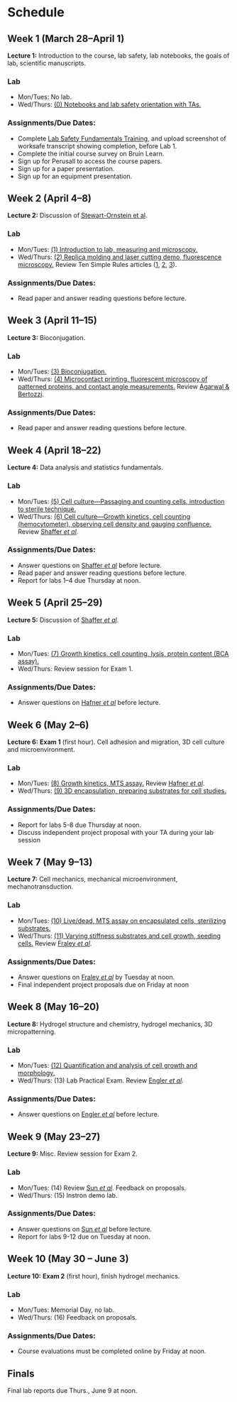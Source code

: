 # Schedule

## Week 1 (March 28–April 1)

**Lecture 1:** Introduction to the course, lab safety, lab notebooks, the goals of lab, scientific manuscripts.

### Lab

- Mon/Tues: No lab.
- Wed/Thurs: [(0) Notebooks and lab safety orientation with TAs.](lab0.html)

### Assignments/Due Dates:

- Complete [Lab Safety Fundamentals Training](https://worksafe.ucla.edu/), and upload screenshot of worksafe transcript showing completion, before Lab 1.
- Complete the initial course survey on Bruin Learn.
- Sign up for Perusall to access the course papers.
- Sign up for a paper presentation.
- Sign up for an equipment presentation.

## Week 2 (April 4–8)

**Lecture 2:** Discussion of [Stewart-Ornstein et al](https://doi.org/10.1016/j.cels.2017.09.012).

### Lab

- Mon/Tues: [(1) Introduction to lab, measuring and microscopy.](lab1.html)
- Wed/Thurs: [(2) Replica molding and laser cutting demo, fluorescence microscopy.](lab2.html) Review Ten Simple Rules articles ([1](https://journals.plos.org/ploscompbiol/article?id=10.1371/journal.pcbi.1005619), [2](https://journals.plos.org/ploscompbiol/article?id=10.1371/journal.pcbi.1003453), [3](https://journals.plos.org/ploscompbiol/article?id=10.1371/journal.pcbi.1003833)).

### Assignments/Due Dates:

- Read paper and answer reading questions before lecture.

## Week 3 (April 11–15)

**Lecture 3:** Bioconjugation.

### Lab

- Mon/Tues: [(3) Bioconjugation.](lab3.html)
- Wed/Thurs: [(4) Microcontact printing, fluorescent microscopy of patterned proteins, and contact angle measurements.](lab4.html) Review [Agarwal & Bertozzi](https://pubs.acs.org/doi/abs/10.1021/bc5004982).

### Assignments/Due Dates:

- Read paper and answer reading questions before lecture.

## Week 4 (April 18–22)

**Lecture 4:** Data analysis and statistics fundamentals.

### Lab

- Mon/Tues: [(5) Cell culture—Passaging and counting cells, introduction to sterile technique.](lab5.html)
- Wed/Thurs: [(6) Cell culture—Growth kinetics, cell counting (hemocytometer), observing cell density and gauging confluence.](lab6.html) Review [Shaffer *et al*](https://www.nature.com/articles/nature22794).

### Assignments/Due Dates:

- Answer questions on [Shaffer *et al*](https://www.nature.com/articles/nature22794) before lecture.
- Read paper and answer reading questions before lecture.
- Report for labs 1–4 due Thursday at noon.

## Week 5 (April 25–29)

**Lecture 5:** Discussion of [Shaffer *et al*](https://www.nature.com/articles/nature22794).

### Lab

- Mon/Tues: [(7) Growth kinetics, cell counting, lysis, protein content (BCA assay).](lab7.html)
- Wed/Thurs: Review session for Exam 1.

### Assignments/Due Dates:

- Answer questions on [Hafner *et al*](https://www.nature.com/articles/nmeth.3853) before lecture.

## Week 6 (May 2–6)

**Lecture 6:** **Exam 1** (first hour). Cell adhesion and migration, 3D cell culture and microenvironment.

### Lab

- Mon/Tues: [(8) Growth kinetics, MTS assay.](lab8.html) Review [Hafner *et al*](https://www.nature.com/articles/nmeth.3853).
- Wed/Thurs: [(9) 3D encapsulation, preparing substrates for cell studies.](lab9.html)

### Assignments/Due Dates:

- Report for labs 5-8 due Thursday at noon.
- Discuss independent project proposal with your TA during your lab session

## Week 7 (May 9–13)

**Lecture 7:** Cell mechanics, mechanical microenvironment, mechanotransduction.

### Lab

- Mon/Tues: [(10) Live/dead, MTS assay on encapsulated cells, sterilizing substrates.](labA.html)
- Wed/Thurs: [(11) Varying stiffness substrates and cell growth, seeding cells.](labB.html) Review [Fraley *et al*](https://www.nature.com/articles/ncb2062).

### Assignments/Due Dates:

- Answer questions on [Fraley *et al*](https://www.nature.com/articles/ncb2062) by Tuesday at noon.
- Final independent project proposals due on Friday at noon

## Week 8 (May 16–20)

**Lecture 8:** Hydrogel structure and chemistry, hydrogel mechanics, 3D micropatterning.

### Lab

- Mon/Tues: [(12) Quantification and analysis of cell growth and morphology.](labC.html)
- Wed/Thurs: (13) Lab Practical Exam. Review [Engler *et al*](https://doi.org/10.1016/j.cell.2006.06.044).

### Assignments/Due Dates:

- Answer questions on [Engler *et al*](https://doi.org/10.1016/j.cell.2006.06.044) before lecture.

## Week 9 (May 23–27)

**Lecture 9:** Misc. Review session for Exam 2.

### Lab

- Mon/Tues: (14) Review [Sun *et al*](https://www.nature.com/articles/nature11409). Feedback on proposals.
- Wed/Thurs: (15) Instron demo lab.

### Assignments/Due Dates:

- Answer questions on [Sun *et al*](https://www.nature.com/articles/nature11409) before lecture.
- Report for labs 9-12 due on Tuesday at noon.

## Week 10 (May 30 – June 3)

**Lecture 10:** **Exam 2** (first hour), finish hydrogel mechanics.

### Lab

- Mon/Tues: Memorial Day, no lab.
- Wed/Thurs: (16) Feedback on proposals.

### Assignments/Due Dates:

- Course evaluations must be completed online by Friday at noon.

## Finals

Final lab reports due Thurs., June 9 at noon.
